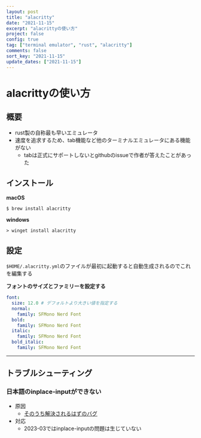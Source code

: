 ```yaml
---
layout: post
title: "alacritty"
date: "2021-11-15"
excerpt: "alacrittyの使い方"
project: false
config: true
tag: ["terminal emulator", "rust", "alacritty"]
comments: false
sort_key: "2021-11-15"
update_dates: ["2021-11-15"]
---
```


# alacrittyの使い方

## 概要
 - rust製の自称最も早いエミュレータ
 - 速度を追求するため、tab機能など他のターミナルエミュレータにある機能がない  
   - tabは正式にサポートしないとgithubのissueで作者が答えたことがあった

## インストール

**macOS**  
```console
$ brew install alacritty
```

**windows**
```console
> winget install alacritty
```

## 設定

`$HOME/.alacritty.yml`のファイルが最初に起動すると自動生成されるのでこれを編集する  

**フォントのサイズとファミリーを設定する**  

```yaml
font:
  size: 12.0 # デフォルトより大きい値を指定する
  normal:
    family: SFMono Nerd Font
  bold:
    family: SFMono Nerd Font
  italic:
    family: SFMono Nerd Font
  bold_italic:
    family: SFMono Nerd Font
```

---

## トラブルシューティング

### 日本語のinplace-inputができない
 - 原因
   - [そのうち解決されるはずのバグ](https://github.com/alacritty/alacritty/issues/1101)
 - 対応
   - 2023-03ではinplace-inputの問題は生じていない

